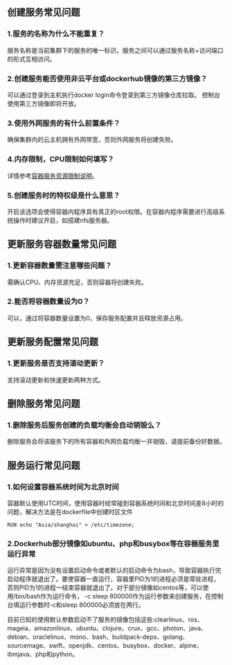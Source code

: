 ## 创建服务常见问题
### 1.服务的名称为什么不能重复？
服务名称是当前集群下的服务的唯一标识，服务之间可以通过服务名称+访问端口的形式互相访问。

### 2.创建服务能否使用非云平台或dockerhub镜像的第三方镜像？
可以通过登录到主机执行docker login命令登录到第三方镜像仓库拉取。
控制台使用第三方镜像即将开放。

### 3.使用外网服务的有什么前置条件？
确保集群内的云主机拥有外网带宽，否则外网服务将创建失败。

### 4.内存限制，CPU限制如何填写？
详情参考[容器服务资源限制说明](https://cloud.tencent.com/document/product/457/6767)。

### 5.创建服务时的特权级是什么意思？
开启该选项会使得容器内程序具有真正的root权限。在容器内程序需要进行高级系统操作时建议开启，如搭建nfs服务器。

## 更新服务容器数量常见问题
### 1.更新容器数量需注意哪些问题？
需确认CPU、内存资源充足，否则容器将创建失败。
### 2.能否将容器数量设为0？
可以，通过将容器数量设置为0，保存服务配置并且释放资源占用。

## 更新服务配置常见问题
### 1.更新服务是否支持滚动更新？
支持滚动更新和快速更新两种方式。

## 删除服务常见问题
### 1.删除服务后服务创建的负载均衡会自动销毁么？
删除服务会将该服务下的所有容器和外网负载均衡一并销毁，请提前备份好数据。

## 服务运行常见问题
### 1.如何设置容器系统时间为北京时间
容器默认使用UTC时间，使用容器时经常碰到容器系统时间和北京时间差8小时的问题，解决方法是在dockerfile中创建时区文件
```
RUN echo "Asia/shanghai" > /etc/timezone;
```

### 2.Dockerhub部分镜像如ubuntu、php和busybox等在容器服务里运行异常
运行异常是因为没有设置启动命令或者默认的启动命令为bash，导致容器执行完启动程序就退出了。要使容器一直运行，容器里PID为1的进程必须是常驻进程，否则PID为1的进程一结束容器就退出了。对于部分镜像如centos等，可以使用/bin/bash作为运行命令， -c sleep 800000作为运行参数来创建服务，在控制台填运行参数时-c和sleep 800000必须放在两行。

目前已知的使用默认参数启动不了服务的镜像包括这些:clearlinux、ros、mageia、amazonlinux、ubuntu、clojure、crux、gcc、photon、java、debian、oraclelinux、mono、bash、buildpack-deps、golang、sourcemage、swift、openjdk、centos、busybox、docker、alpine、ibmjava、php和python。
